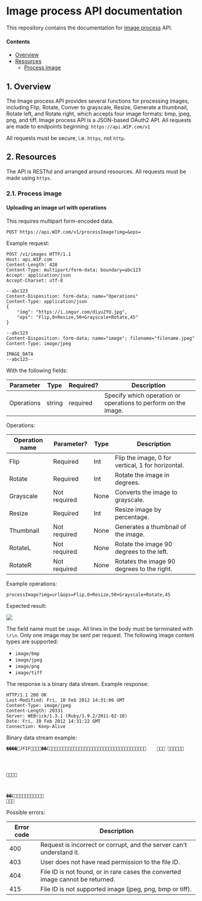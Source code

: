 # Image process API documentation

This repository contains the documentation for [Image process]() API.

#### Contents

- [Overview](#1-overview)
- [Resources](#2-resources)
  - [Process image](#21-process-image)

## 1. Overview

The Image process API provides several functions for processing images, including Flip, Rotate, Conver to grayscale, Resize, Generate a thumbnail, Rotate left, and Rotate right, which accepts four image formats: bmp, jpeg, png, and tiff. Image process API is a JSON-based OAuth2 API. All requests are made to endpoints beginning:
`https://api.WIP.com/v1`

All requests must be secure, i.e. `https`, not `http`.


## 2. Resources

The API is RESTful and arranged around resources. All requests must be made using `https`.

### 2.1. Process image

#### Uploading an image url with operations

This requires multipart form-encoded data.

```
POST https://api.WIP.com/v1/processImage?img=&ops=
```

Example request:

```
POST /v1/images HTTP/1.1
Host: api.WIP.com
Content-Length: 428
Content-Type: multipart/form-data; boundary=abc123
Accept: application/json
Accept-Charset: utf-8

--abc123
Content-Disposition: form-data; name="Operations"
Content-Type: application/json
{
    "img": "https://i.imgur.com/diyu2YU.jpg",
    "ops": "Flip,0+Resize,50+Grayscale+Rotate,45"
}

--abc123
Content-Disposition: form-data; name="image"; filename="filename.jpeg"
Content-Type: image/jpeg

IMAGE_DATA
--abc123--
```

With the following fields:

| Parameter       | Type         | Required?  | Description                                                    |
| -------------   |--------------|------------|----------------------------------------------------------------|
| Operations       | string       | required   | Specify which operation or operations to perform on the image. |

Operations:

| Operation name  | Parameter?   | Type       | Description                                          |
| -------------   |--------------|------------|------------------------------------------------------|
| Flip            | Required     | Int        | Flip the image, 0 for vertical, 1 for horizontal.    |
| Rotate          | Required     | Int        | Rotate the image in degrees.                         |
| Grayscale       | Not required | None       | Converts the image to grayscale.                     |
| Resize          | Required     | Int        | Resize image by percentage.                          |
| Thumbnail       | Not required | None       | Generates a thumbnail of the image.                  |
| RotateL         | Not required | None       | Rotate the image 90 degrees to the left.             |
| RotateR         | Not required | None       | Rotates the image 90 degrees to the right.           |

Example operations:

```
processImage?img=url&ops=Flip,0+Resize,50+Grayscale+Rotate,45
```

Expected result:

![](https://i.imgur.com/qy88frp.jpg)


The field name must be `image`. All lines in the body must be terminated with `\r\n`. Only one image may be sent per request. The following image content types are supported:

* `image/bmp`
* `image/jpeg`
* `image/png`
* `image/tiff`


The response is a binary data stream. Example response:
```
HTTP/1.1 200 OK 
Last-Modified: Fri, 10 Feb 2012 14:31:06 GMT
Content-Type: image/jpeg
Content-Length: 20331
Server: WEBrick/1.3.1 (Ruby/1.9.2/2011-02-18)
Date: Fri, 10 Feb 2012 14:31:22 GMT
Connection: Keep-Alive
```

Binary data stream example:
```
����JFIF��C			





	


��C

```

Possible errors:

| Error code | Description                                                                                        |
| -----------|----------------------------------------------------------------------------------------------------|
| 400        | Request is incorrect or corrupt, and the server can't understand it.                               |
| 403        | User does not have read permission to the file ID.                                                 |
| 404        | File ID is not found, or in rare cases the converted image cannot be returned.                     |
| 415        | File ID is not supported image (jpeg, png, bmp or tiff).                                           |
